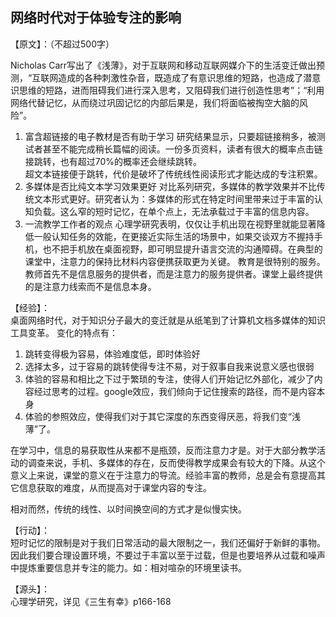 ## 网络时代对于体验专注的影响

【原文】：（不超过500字）

Nicholas Carr写出了《浅薄》，对于互联网和移动互联网媒介下的生活变迁做出预测，“互联网造成的各种刺激性杂音，既造成了有意识思维的短路，也造成了潜意识思维的短路，进而阻碍我们进行深入思考，又阻碍我们进行创造性思考”；“利用网络代替记忆，从而绕过巩固记忆的内部后果是，我们将面临被掏空大脑的风险”。  

1. 富含超链接的电子教材是否有助于学习
  研究结果显示，只要超链接稍多，被测试者甚至不能完成稍长篇幅的阅读。一份多页资料，读者有很大的概率点击链接跳转，也有超过70%的概率还会继续跳转。  
  超文本链接便于跳转，代价是破坏了传统线性阅读形式才能达成的专注积累。
2. 多媒体是否比纯文本学习效果更好
  对比系列研究，多媒体的教学效果并不比传统文本形式更好。研究者认为：多媒体的形式在特定时间里带来过于丰富的认知负载。这么窄的短时记忆，在单个点上，无法承载过于丰富的信息内容。  
3. 一流教学工作者的观点
  心理学研究表明，仅仅让手机出现在视野里就能显著降低一般认知任务的效能，在更接近实际生活的场景中，如果交谈双方不握持手机，也不把手机放在桌面视野，即可明显提升语言交流的沟通障碍。在典型的课堂中，注意力的保持比材料内容便携获取更为关键。
教育是很特别的服务。教师首先不是信息服务的提供者，而是注意力的服务提供者。课堂上最终提供的是注意力线索而不是信息本身。

【经验】：  
桌面网络时代，对于知识分子最大的变迁就是从纸笔到了计算机文档多媒体的知识工具变革。
变化的特点有：  
1. 跳转变得极为容易，体验难度低，即时体验好
2. 选择太多，过于容易的跳转使得专注不易，对于叙事自我来说意义感也很弱
3. 体验的容易和相比之下过于繁琐的专注，使得人们开始记忆外部化，减少了内容经过思考的过程。google效应，我们倾向于记住搜索的路径，而不是内容本身
4. 体验的参照效应，使得我们对于其它深度的东西变得厌恶，将我们变“浅薄”了。

在学习中，信息的易获取性从来都不是瓶颈，反而注意力才是。对于大部分教学活动的调查来说，手机、多媒体的存在，反而使得教学成果会有较大的下降。从这个意义上来说，课堂的意义在于注意力的导流。经验丰富的教师，总是会有意提高其它信息获取的难度，从而提高对于课堂内容的专注。  

相对而然，传统的线性、以时间换空间的方式才是似慢实快。

【行动】：  
短时记忆的限制是对于我们日常活动的最大限制之一，我们还偏好于新鲜的事物。因此我们要合理设置环境，不要过于丰富以至于过载，但是也要培养从过载和噪声中提炼重要信息并专注的能力。如：相对喧杂的环境里读书。  

【源头】：   
心理学研究，详见《三生有幸》p166-168
